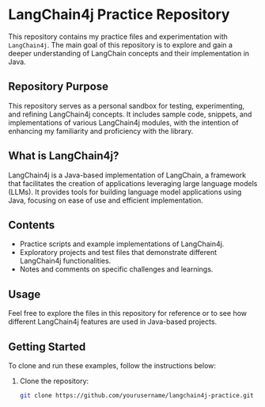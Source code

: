 # LangChain4j Practice Repository

This repository contains my practice files and experimentation with `LangChain4j`. The main goal of this repository is 
to explore and gain a deeper understanding of LangChain concepts and their implementation in Java.

## Repository Purpose
This repository serves as a personal sandbox for testing, experimenting, and refining LangChain4j concepts. It includes 
sample code, snippets, and implementations of various LangChain4j modules, with the intention of enhancing my familiarity and proficiency with the library.

## What is LangChain4j?
LangChain4j is a Java-based implementation of LangChain, a framework that facilitates the creation of applications 
leveraging large language models (LLMs). It provides tools for building language model applications using Java, focusing 
on ease of use and efficient implementation.

## Contents
- Practice scripts and example implementations of LangChain4j.
- Exploratory projects and test files that demonstrate different LangChain4j functionalities.
- Notes and comments on specific challenges and learnings.

## Usage
Feel free to explore the files in this repository for reference or to see how different LangChain4j features are used in
Java-based projects.

## Getting Started
To clone and run these examples, follow the instructions below:

1. Clone the repository:
   ```bash
   git clone https://github.com/yourusername/langchain4j-practice.git
